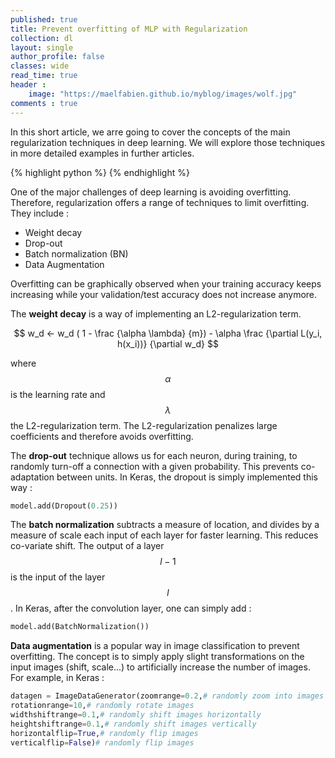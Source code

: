 ```yaml
---
published: true
title: Prevent overfitting of MLP with Regularization
collection: dl
layout: single
author_profile: false
classes: wide
read_time: true
header :
    image: "https://maelfabien.github.io/myblog/images/wolf.jpg"
comments : true
---
```

In this short article, we arre going to cover the concepts of the main regularization techniques in deep learning. We will explore those techniques in more detailed examples in further articles.

{% highlight python %}
{% endhighlight %}


One of the major challenges of deep learning is avoiding overfitting. Therefore, regularization offers a range of techniques to limit overfitting. They include :
- Weight decay
- Drop-out
- Batch normalization (BN)
- Data Augmentation

Overfitting can be graphically observed when your training accuracy keeps increasing while your validation/test accuracy does not increase anymore. 

The **weight decay** is a way of implementing an L2-regularization term. 

$$ w_d ← w_d ( 1 - \frac {\alpha \lambda} {m}) - \alpha  \frac {\partial L(y_i, h(x_i))} {\partial w_d} $$

where $$ \alpha $$ is the learning rate and $$ \lambda $$ the L2-regularization term. The L2-regularization penalizes large coefficients and therefore avoids overfitting.

The **drop-out** technique allows us for each neuron, during training, to randomly turn-off a connection with a given probability. This prevents co-adaptation between units. In Keras, the dropout is simply implemented this way :
```python
model.add(Dropout(0.25))
```

The **batch normalization** subtracts a measure of location, and divides by a measure of scale each input of each layer for faster learning. This reduces co-variate shift. The output of a layer $$ l-1 $$ is the input of the layer $$ l $$ . In  Keras, after the convolution layer, one can simply add :
```python
model.add(BatchNormalization())
```

**Data augmentation** is a popular way in image classification to prevent overfitting. The concept is to simply apply slight transformations on the input images (shift, scale...) to artificially increase the number of images. For example, in Keras :

```python
datagen = ImageDataGenerator(zoomrange=0.2,# randomly zoom into images
rotationrange=10,# randomly rotate images
widthshiftrange=0.1,# randomly shift images horizontally
heightshiftrange=0.1,# randomly shift images vertically
horizontalflip=True,# randomly flip images
verticalflip=False)# randomly flip images
```
